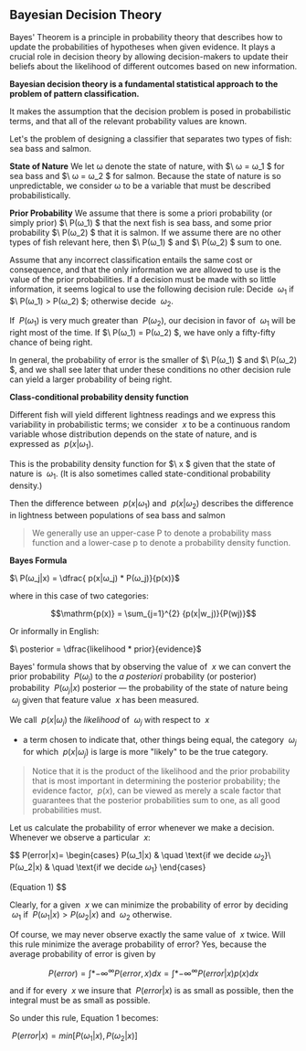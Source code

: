 ## Bayesian Decision Theory

Bayes' Theorem is a principle in probability theory that describes how to update the probabilities of hypotheses when given evidence. It plays a crucial role in decision theory by allowing decision-makers to update their beliefs about the likelihood of different outcomes based on new information.

**Bayesian decision theory is a fundamental statistical approach to the problem of pattern classification.**

It makes the assumption that the decision problem is posed in probabilistic terms, and that all of the relevant probability values are known.

Let's the problem of designing a classifier that separates two types of fish: sea bass and salmon.

**State of Nature**
We let ω denote the state of nature, with $\ ω = ω_1 $ for sea bass and $\ ω = ω_2 $ for salmon. Because the state of nature is so unpredictable, we consider ω to be a variable that must be described probabilistically.

**Prior Probability**
We assume that there is some a priori probability (or simply prior) $\ P(ω_1) $ that the next fish is sea bass, and some prior probability $\ P(ω_2) $ that it is salmon. If we assume there are no other types of fish relevant here, then $\ P(ω_1) $ and $\ P(ω_2) $ sum to one.

Assume that any incorrect classification entails the same cost or consequence, and that the only information we are allowed to use is the value of the prior probabilities. If a decision must be made with so little information, it seems logical to use the following decision rule: Decide $\ ω_1$ if $\ P(ω_1) > P(ω_2) $; otherwise decide $\ ω_2$.

If $\ P(ω_1)$ is very much greater than $\ P(ω_2)$, our decision in favor of $\ ω_1$ will be right most of the time.
If $\ P(ω_1) = P(ω_2) $, we have only a fifty-fifty chance of being right.

In general, the probability of error is the smaller of $\ P(ω_1) $ and $\ P(ω_2) $, and we shall see later that under these conditions no other decision rule can yield a larger probability of being right.

**Class-conditional probability density function**

Different fish will yield different lightness readings and we express this variability in probabilistic terms; we consider $\ x$ to be a continuous random variable whose distribution depends on the state of nature, and is expressed as $\ p(x|ω_1)$.

This is the probability density function for $\ x $ given that the state of nature is $\ ω_1$. (It is also sometimes called state-conditional probability density.)

Then the difference between $\ p(x|ω_1)$ and $\ p(x|ω_2)$ describes the difference in lightness between populations of sea bass and salmon

> We generally use an upper-case P to denote a probability mass function and a lower-case p to denote a probability density function.

**Bayes Formula**

$\ P(ω_j|x) = \dfrac{ p(x|ω_j) * P(ω_j)}{p(x)}$

where in this case of two categories:

$$\mathrm{p(x)} = \sum_{j=1}^{2} {p(x|w_j)}{P(wj)}$$

Or informally in English:

$\ posterior = \dfrac{likelihood * prior}{evidence}$

Bayes' formula shows that by observing the value of $\ x$ we can convert the prior
probability $\ P(ω_j)$ to the _a posteriori_ probability (or posterior) probability $\ P(ω_j|x)$ posterior
— the probability of the state of nature being $\  ω_j$ given that feature value $\ x$ has been measured.

We call $\ p(x|ω_j)$ the _likelihood_ of $\ ω_j$ with respect to $\ x$

- a term chosen to indicate that, other things being equal, the category $\ ω_j$ for which $\ p(x|ω_j)$ is large is more "likely" to be the true category.

> Notice that it is the product of the likelihood and the prior probability that is most important in determining the posterior probability; the evidence factor, $\ p(x)$, can be viewed as merely a scale factor that guarantees that the posterior probabilities sum to one, as all good probabilities must.

Let us calculate the probability of error whenever we make a decision. Whenever we observe a particular $\ x$:

$$
P(error|x)=
\begin{cases}
P(ω_1|x) & \quad \text{if we decide $ω_2$}\\
P(ω_2|x) & \quad \text{if we decide $ω_1$}
\end{cases}

(Equation 1)
$$

Clearly, for a given $\ x$ we can minimize the probability of error by deciding $\ ω_1$ if $\ P(ω_1|x) > P(ω_2|x)$ and $\ ω_2$ otherwise.

Of course, we may never observe exactly the same value of $\ x$ twice. Will this rule minimize the average probability of error? Yes, because the average probability of error is given by

$$ P(error) = \int*{-\infty}^\infty P(error,x) dx = \int*{-\infty}^\infty P(error|x)p(x) dx$$

and if for every $\ x$ we insure that $\ P(error|x)$ is as small as possible, then the integral must be as small as possible.

So under this rule, Equation 1 becomes:

$\ P(error|x) = min [P(ω_1|x), P(ω_2|x)]$
